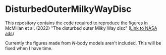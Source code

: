 # DisturbedOuterMilkyWayDisc

This repository contains the code required to reproduce the figures in McMillan et al. (2022) "The disturbed outer Milky Way disc" ([Link to NASA ads](https://ui.adsabs.harvard.edu/abs/2022arXiv220604059M/abstract))

Currently the figures made from $N$-body models aren't included. This will be fixed when I have time.